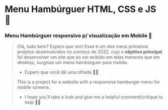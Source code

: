 # Menu Hambúrguer HTML, CSS e JS 🍔
### Menu Hambúrguer responsivo p/ visualização em Mobile 📱

> Olá, tudo bem? Espero que sim! Esse é um dos meus primeiros projetos desenvolvidos no começo de 2022, cujo o **objetivo principal** foi desenvolver um site que ao ser exibido em telas menores que em desktop, surgisse um menu hambúrguer para mobile.
> - Espero que você dê uma olhada 👏😊

> This is a project for a website with a responsive hamburger menu for mobile screens.<br>
> - I hope you'll take a look and give me a helpful comment/critique to help 👏😊

